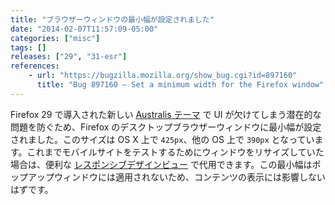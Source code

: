 ```yaml
---
title: "ブラウザーウィンドウの最小幅が設定されました"
date: "2014-02-07T11:57:09-05:00"
categories: ["misc"]
tags: []
releases: ["29", "31-esr"]
references:
    - url: "https://bugzilla.mozilla.org/show_bug.cgi?id=897160"
      title: "Bug 897160 – Set a minimum width for the Firefox window"
---
```

Firefox 29 で導入された新しい [Australis テーマ](https://blog.mozilla.org/ux/2014/04/the-new-face-of-firefox/) で UI が欠けてしまう潜在的な問題を防ぐため、Firefox のデスクトップブラウザーウィンドウに最小幅が設定されました。このサイズは OS X 上で `425px`、他の OS 上で `390px` となっています。これまでモバイルサイトをテストするためにウィンドウをリサイズしていた場合は、便利な [レスポンシブデザインビュー](https://developer.mozilla.org/docs/Tools/Responsive_Design_View) で代用できます。この最小幅はポップアップウィンドウには適用されないため、コンテンツの表示には影響しないはずです。
